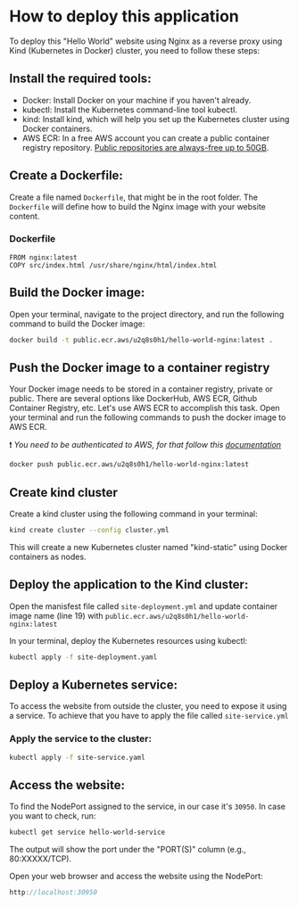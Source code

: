 # How to deploy this application

To deploy this "Hello World" website using Nginx as a reverse proxy using Kind (Kubernetes in Docker) cluster, you need to follow these steps:

## Install the required tools:

- Docker: Install Docker on your machine if you haven't already.
- kubectl: Install the Kubernetes command-line tool kubectl.
- kind: Install kind, which will help you set up the Kubernetes cluster using Docker containers.
- AWS ECR: In a free AWS account you can create a public container registry repository. [Public repositories are always-free up to 50GB](https://aws.amazon.com/ecr/pricing/).


## Create a Dockerfile:
Create a file named `Dockerfile`, that might be in the root folder. The `Dockerfile` will define how to build the Nginx image with your website content.

### Dockerfile

```
FROM nginx:latest
COPY src/index.html /usr/share/nginx/html/index.html
````

## Build the Docker image:
Open your terminal, navigate to the project directory, and run the following command to build the Docker image:
```bash
docker build -t public.ecr.aws/u2q8s0h1/hello-world-nginx:latest .
```

## Push the Docker image to a container registry
Your Docker image needs to be stored in a container registry, private or public. There are several options like DockerHub, AWS ECR, Github Container Registry, etc. Let's use AWS ECR to accomplish this task.
Open your terminal and run the following commands to push the docker image to AWS ECR.

:exclamation: _You need to be authenticated to AWS, for that follow this [documentation](https://docs.aws.amazon.com/AmazonECR/latest/userguide/getting-started-cli.html)_


```bash
docker push public.ecr.aws/u2q8s0h1/hello-world-nginx:latest
```

## Create kind cluster
Create a kind cluster using the following command in your terminal:
```bash
kind create cluster --config cluster.yml
```
This will create a new Kubernetes cluster named "kind-static" using Docker containers as nodes.


## Deploy the application to the Kind cluster:
Open the manisfest file called `site-deployment.yml` and update container image name (line 19) with `public.ecr.aws/u2q8s0h1/hello-world-nginx:latest`

In your terminal, deploy the Kubernetes resources using kubectl:

```bash
kubectl apply -f site-deployment.yaml
```

## Deploy a Kubernetes service:
To access the website from outside the cluster, you need to expose it using a service. To achieve that you have to apply the file called `site-service.yml`

### Apply the service to the cluster:

```bash
kubectl apply -f site-service.yaml
```

## Access the website:
To find the NodePort assigned to the service, in our case it's `30950`. In case you want to check, run:

```bash
kubectl get service hello-world-service
```
The output will show the port under the "PORT(S)" column (e.g., 80:XXXXX/TCP).



Open your web browser and access the website using the NodePort:

```java
http://localhost:30950
```
